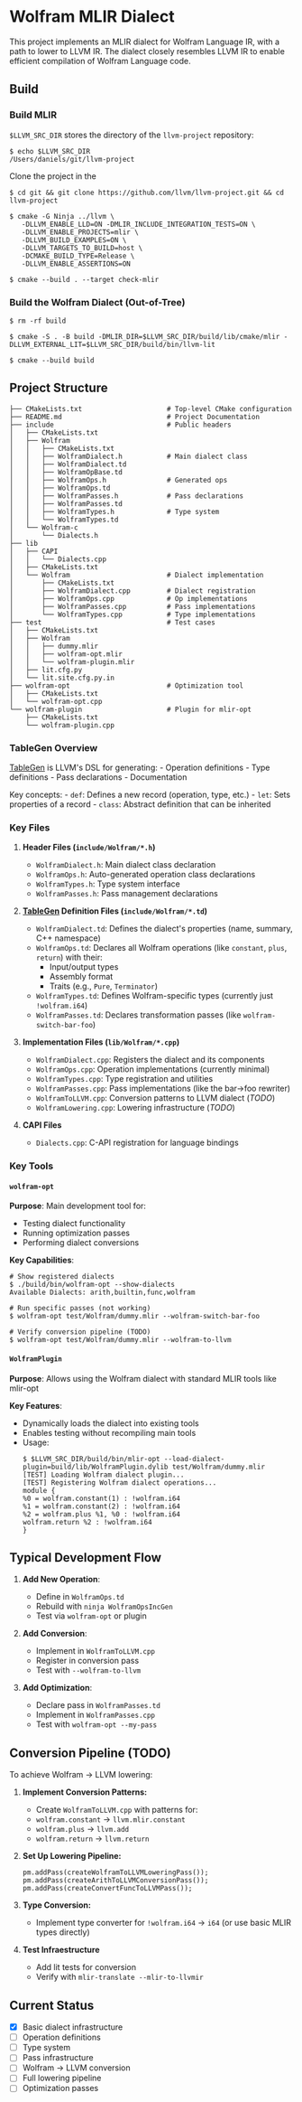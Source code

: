 # Wolfram MLIR Dialect

This project implements an MLIR dialect for Wolfram Language IR, with a path to lower to LLVM IR.
The dialect closely resembles LLVM IR to enable efficient compilation of Wolfram Language code.


## Build

### Build MLIR

`$LLVM_SRC_DIR` stores the directory of the `llvm-project` repository:
```shell
$ echo $LLVM_SRC_DIR
/Users/daniels/git/llvm-project
```

Clone the project in the 
```shell
$ cd git && git clone https://github.com/llvm/llvm-project.git && cd llvm-project
```

```shell
$ cmake -G Ninja ../llvm \
   -DLLVM_ENABLE_LLD=ON -DMLIR_INCLUDE_INTEGRATION_TESTS=ON \
   -DLLVM_ENABLE_PROJECTS=mlir \
   -DLLVM_BUILD_EXAMPLES=ON \
   -DLLVM_TARGETS_TO_BUILD=host \
   -DCMAKE_BUILD_TYPE=Release \
   -DLLVM_ENABLE_ASSERTIONS=ON

$ cmake --build . --target check-mlir
```

### Build the Wolfram Dialect (Out-of-Tree)

```shell
$ rm -rf build

$ cmake -S . -B build -DMLIR_DIR=$LLVM_SRC_DIR/build/lib/cmake/mlir -DLLVM_EXTERNAL_LIT=$LLVM_SRC_DIR/build/bin/llvm-lit

$ cmake --build build
```

## Project Structure

```
├── CMakeLists.txt                     # Top-level CMake configuration
├── README.md                          # Project Documentation
├── include                            # Public headers
│   ├── CMakeLists.txt
│   ├── Wolfram
│   │   ├── CMakeLists.txt
│   │   ├── WolframDialect.h           # Main dialect class
│   │   ├── WolframDialect.td
│   │   ├── WolframOpBase.td
│   │   ├── WolframOps.h               # Generated ops
│   │   ├── WolframOps.td
│   │   ├── WolframPasses.h            # Pass declarations
│   │   ├── WolframPasses.td
│   │   ├── WolframTypes.h             # Type system
│   │   └── WolframTypes.td
│   └── Wolfram-c
│       └── Dialects.h
├── lib
│   ├── CAPI
│   │   └── Dialects.cpp
│   ├── CMakeLists.txt
│   └── Wolfram                        # Dialect implementation
│       ├── CMakeLists.txt
│       ├── WolframDialect.cpp         # Dialect registration
│       ├── WolframOps.cpp             # Op implementations
│       ├── WolframPasses.cpp          # Pass implementations
│       └── WolframTypes.cpp           # Type implementations
├── test                               # Test cases
│   ├── CMakeLists.txt
│   ├── Wolfram
│   │   ├── dummy.mlir
│   │   ├── wolfram-opt.mlir
│   │   └── wolfram-plugin.mlir
│   ├── lit.cfg.py
│   └── lit.site.cfg.py.in
├── wolfram-opt                        # Optimization tool
│   ├── CMakeLists.txt
│   └── wolfram-opt.cpp
└── wolfram-plugin                     # Plugin for mlir-opt
    ├── CMakeLists.txt
    └── wolfram-plugin.cpp
```

### TableGen Overview

[TableGen](https://llvm.org/docs/TableGen/) is LLVM's DSL for generating:
    - Operation definitions
    - Type definitions
    - Pass declarations
    - Documentation

Key concepts:
    - `def`: Defines a new record (operation, type, etc.)
    - `let`: Sets properties of a record
    - `class`: Abstract definition that can be inherited

### Key Files

1. **Header Files (`include/Wolfram/*.h`)**
    - `WolframDialect.h`: Main dialect class declaration
    - `WolframOps.h`: Auto-generated operation class declarations
    - `WolframTypes.h`: Type system interface
    - `WolframPasses.h`: Pass management declarations

2. **[TableGen](https://llvm.org/docs/TableGen/) Definition Files (`include/Wolfram/*.td`)**
    - `WolframDialect.td`: Defines the dialect's properties (name, summary, C++ namespace)
    - `WolframOps.td`: Declares all Wolfram operations (like `constant`, `plus`, `return`) with their:
        - Input/output types
        - Assembly format
        - Traits (e.g., `Pure`, `Terminator`)
    - `WolframTypes.td`: Defines Wolfram-specific types (currently just `!wolfram.i64`)
    - `WolframPasses.td`: Declares transformation passes (like `wolfram-switch-bar-foo`)


3. **Implementation Files (`lib/Wolfram/*.cpp`)**
    - `WolframDialect.cpp`: Registers the dialect and its components
    - `WolframOps.cpp`: Operation implementations (currently minimal)
    - `WolframTypes.cpp`: Type registration and utilities
    - `WolframPasses.cpp`: Pass implementations (like the bar→foo rewriter)
    - `WolframToLLVM.cpp`: Conversion patterns to LLVM dialect (*TODO*)
    - `WolframLowering.cpp`: Lowering infrastructure (*TODO*)

4. **CAPI Files**
    - `Dialects.cpp`: C-API registration for language bindings

### Key Tools

#### `wolfram-opt`

**Purpose**: Main development tool for:

- Testing dialect functionality
- Running optimization passes
- Performing dialect conversions

**Key Capabilities**:

```
# Show registered dialects
$ ./build/bin/wolfram-opt --show-dialects                                                                                                         
Available Dialects: arith,builtin,func,wolfram

# Run specific passes (not working)
$ wolfram-opt test/Wolfram/dummy.mlir --wolfram-switch-bar-foo

# Verify conversion pipeline (TODO)
$ wolfram-opt test/Wolfram/dummy.mlir --wolfram-to-llvm
```

#### `WolframPlugin`

**Purpose**: Allows using the Wolfram dialect with standard MLIR tools like mlir-opt

**Key Features**:

- Dynamically loads the dialect into existing tools
- Enables testing without recompiling main tools
- Usage:
    ```shell
    $ $LLVM_SRC_DIR/build/bin/mlir-opt --load-dialect-plugin=build/lib/WolframPlugin.dylib test/Wolfram/dummy.mlir
    [TEST] Loading Wolfram dialect plugin...
    [TEST] Registering Wolfram dialect operations...
    module {
    %0 = wolfram.constant(1) : !wolfram.i64
    %1 = wolfram.constant(2) : !wolfram.i64
    %2 = wolfram.plus %1, %0 : !wolfram.i64
    wolfram.return %2 : !wolfram.i64
    }
    ```

## Typical Development Flow

1. **Add New Operation**:
    - Define in `WolframOps.td`
    - Rebuild with `ninja WolframOpsIncGen`
    - Test via `wolfram-opt` or plugin

2. **Add Conversion**:
    - Implement in `WolframToLLVM.cpp`
    - Register in conversion pass
    - Test with `--wolfram-to-llvm`

3. **Add Optimization**:
    - Declare pass in `WolframPasses.td`
    - Implement in `WolframPasses.cpp`
    - Test with `wolfram-opt --my-pass`

## Conversion Pipeline (TODO)

To achieve Wolfram → LLVM lowering:

1. **Implement Conversion Patterns:**
    - Create `WolframToLLVM.cpp` with patterns for:
    - `wolfram.constant` → `llvm.mlir.constant`
    - `wolfram.plus` → `llvm.add`
    - `wolfram.return` → `llvm.return`

2. **Set Up Lowering Pipeline:**
    ```
    pm.addPass(createWolframToLLVMLoweringPass());
    pm.addPass(createArithToLLVMConversionPass());
    pm.addPass(createConvertFuncToLLVMPass());
    ```

3. **Type Conversion:**
    - Implement type converter for `!wolfram.i64` → `i64` (or use basic MLIR types directly)

4. **Test Infraestructure**
    - Add lit tests for conversion
    - Verify with `mlir-translate --mlir-to-llvmir`

## Current Status

- [X] Basic dialect infrastructure
- [ ] Operation definitions
- [ ] Type system
- [ ] Pass infrastructure
- [ ] Wolfram → LLVM conversion
- [ ] Full lowering pipeline
- [ ] Optimization passes
